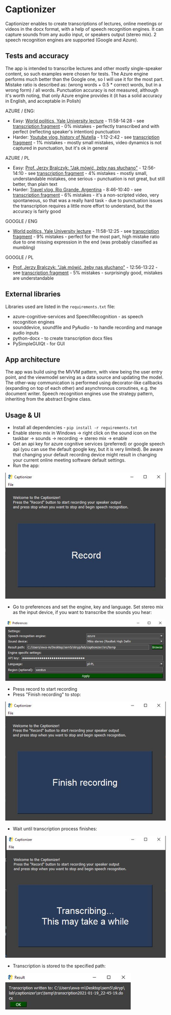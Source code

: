 # Captionizer

Captionizer enables to create transcriptions of lectures, online meetings or videos in the docx format, 
with a help of speech recognition engines. It can capture sounds from any audio input, or speakers output (stereo mix). 
2 speech recognition engines are supported (Google and Azure).


## Tests and accuracy

The app is intended to transcribe lectures and other mostly single-speaker content, so such examples were chosen for tests.
The Azure engine performs much better than the Google one, so I will use it for the most part.
Mistake ratio is described as: (wrong words + 0.5 * correct words, but in a wrong form) / all words.
Punctuation accuracy is not measured, although it's worth noting, that only Azure engine provides it 
(it has a solid accuracy in English, and acceptable in Polish)

AZURE / ENG:

- Easy: [World politics, Yale University lecture](https://youtu.be/BDqvzFY72mg?t=717) - 11:58-14:28 - see 
  [transcription fragment](https://github.com/MaciejMarkiewicz/captionizer/tree/master/src/examples/eng-azure.docx) - 0% mistakes -
  perfectly transcribed and with perfect (reflecting speaker's intention) punctuation
- Harder: [Youtube vlog, history of Nutella](https://www.youtube.com/watch?v=539ynhsbboY?t=72) - 1:12-2:42 - see 
  [transcription fragment](https://github.com/MaciejMarkiewicz/captionizer/tree/master/src/examples/eng-azure-2.docx) - 1% mistakes -
  mostly small mistakes, video dynamics is not captured in punctuation, but it's ok in general

AZURE / PL

- Easy: [Prof. Jerzy Bralczyk: "Jak mówić, żeby nas słuchano"](https://youtu.be/TG4ZAGnlPOY?t=775) - 12:56-14:10 - see 
  [transcription fragment](https://github.com/MaciejMarkiewicz/captionizer/tree/master/src/examples/pl-azure.docx) - 4% mistakes -
  mostly small, understandable mistakes, one serious - punctuation is not great, but still better, than plain text
- Harder: [Travel vlog, Rio Grande, Argentina](https://youtu.be/TaHGtd1WC7A?t=523) - 8:46-10:40 - see 
  [transcription fragment](https://github.com/MaciejMarkiewicz/captionizer/tree/master/src/examples/pl-azure-2.docx) - 6% mistakes -
  it's a non-scripted video, very spontaneous, so that was a really hard task - due to punctuation issues the transcription requires
  a little more effort to understand, but the accuracy is fairly good

GOOGLE / ENG
- [World politics, Yale University lecture](https://youtu.be/BDqvzFY72mg?t=717) - 11:58-12:25 - see 
  [transcription fragment](https://github.com/MaciejMarkiewicz/captionizer/tree/master/src/examples/eng-google.docx) - 9% mistakes - 
  perfect for the most part, high mistake ratio due to one missing expression in the end (was probably classified as mumbling)

GOOGLE / PL

- [Prof. Jerzy Bralczyk: "Jak mówić, żeby nas słuchano"](https://youtu.be/TG4ZAGnlPOY?t=775) - 12:56-13:22 - see 
  [transcription fragment](https://github.com/MaciejMarkiewicz/captionizer/tree/master/src/examples/pl-azure.docx) - 5% mistakes -
  surprisingly good, mistakes are understandable


## External libraries

Libraries used are listed in the `requirements.txt` file:

- azure-cognitive-services and SpeechRecognition - as speech recognition engines
- sounddevice, soundfile and PyAudio - to handle recording and manage audio inputs
- python-docx - to create transcription docx files
- PySimpleGUIQt - for GUI


## App architecture

The app was build using the MVVM pattern, with view being the user entry point, and the viewmodel serving as a data source and updating the model.
The other-way communication is performed using decorator-like callbacks (expanding on top of each other) and asynchronous coroutines,
e.g. the document writer. Speech recognition engines use the strategy pattern, inheriting from the abstract Engine class.


## Usage & UI

- Install all dependencies - `pip install -r reguirements.txt`
- Enable stereo mix in Windows -> right click on the sound icon on the taskbar -> sounds -> recording -> stereo mix -> enable
- Get an api key for azure cognitive services (preferred) or google speech api (you can use the default google key, but it is very limited). 
  Be aware that changing your default recording device might result in changing your current online meeting software default settings.
- Run the app:

![image info](./src/examples/images/main.JPG)

- Go to preferences and set the engine, key and language. Set stereo mix as the input device, if you want to transcribe the sounds you hear:

![image info](./src/examples/images/preferences.JPG)

- Press record to start recording
- Press "Finish recording" to stop:
  
![image info](./src/examples/images/recording.JPG)

- Wait until transcription process finishes:

![image info](./src/examples/images/transcription.JPG)

- Transcription is stored to the specified path:
  
![image info](./src/examples/images/result.JPG)
